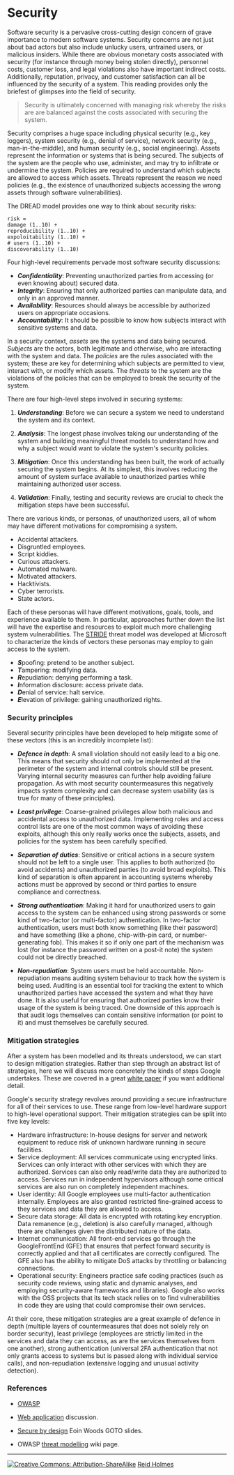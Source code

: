 # Security

Software security is a pervasive cross-cutting design concern of grave importance to modern software systems. Security concerns are not just about bad actors but also include unlucky users, untrained users, or malicious insiders. While there are obvious monetary costs associated with security (for instance through money being stolen directly), personnel costs, customer loss, and legal violations also have important indirect costs. Additionally, reputation, privacy, and customer satisfaction can all be influenced by the security of a system. This reading provides only the briefest of glimpses into the field of security.

> Security is ultimately concerned with managing risk whereby the risks are are balanced against the costs associated with securing the system.
 
Security comprises a huge space including physical security (e.g., key loggers), system security (e.g., denial of service), network security (e.g., man-in-the-middle), and human security (e.g., social engineering). Assets represent the information or systems that is being secured. The subjects of the system are the people who use, administer, and may try to infiltrate or undermine the system. Policies are required to understand which subjects are allowed to access which assets. Threats represent the reason we need policies (e.g., the existence of unauthorized subjects accessing the wrong assets through software vulnerabilities). 

The DREAD model provides one way to think about security risks:

```
risk =
damage (1..10) + 
reproducibility (1..10) +
expoloitability (1..10) +
# users (1..10) +
discoverability (1..10)
```

Four high-level requirements pervade most software security discussions: 

* ***Confidentiality***: Preventing unauthorized parties from accessing (or even knowing about) secured data.
* ***Integrity***: Ensuring that only authorized parties can manipulate data, and only in an approved manner.
* ***Availability***: Resources should always be accessible by authorized users on appropriate occasions.
* ***Accountability***: It should be possible to know how subjects interact with sensitive systems and data.

In a security context, _assets_ are the systems and data being secured. _Subjects_ are the actors, both legitimate and otherwise, who are interacting with the system and data. The _policies_ are the rules associated with the system; these are key for determining which subjects are permitted to view, interact with, or modify which assets. The _threats_ to the system are the violations of the policies that can be employed to break the security of the system.

There are four high-level steps involved in securing systems:

1. ***Understanding***: Before we can secure a system we need to understand the system and its context.

1. ***Analysis***: The longest phase involves taking our understanding of the system and building meaningful threat models to understand how and why a subject would want to violate the system's security policies.

1. ***Mitigation***: Once this understanding has been built, the work of actually securing the system begins. At its simplest, this involves reducing the amount of system surface available to unauthorized parties while maintaining authorized user access.

1. ***Validation***: Finally, testing and security reviews are crucial to check the mitigation steps have been successful.

There are various kinds, or personas, of unauthorized users, all of whom may have different motivations for compromising a system.

* Accidental attackers.
* Disgruntled employees.
* Script kiddies.
* Curious attackers.
* Automated malware.
* Motivated attackers.
* Hacktivists.
* Cyber terrorists.
* State actors.

Each of these personas will have different motivations, goals, tools, and experience available to them. In particular, approaches further down the list will have the expertise and resources to exploit much more challenging system vulnerabilities. The [STRIDE](https://msdn.microsoft.com/en-us/library/ee823878(v=cs.20).aspx) threat model was developed at Microsoft to characterize the kinds of vectors these personas may employ to gain access to the system.

* ***S***poofing: pretend to be another subject.
* ***T***ampering: modifying data.
* ***R***epudiation: denying performing a task.
* ***I***nformation disclosure: access private data.
* ***D***enial of service: halt service.
* ***E***levation of privilege: gaining unauthorized rights.

### Security principles

Several security principles have been developed to help mitigate some of these vectors (this is an incredibly incomplete list):

* ***Defence in depth***: A small violation should not easily lead to a big one. This means that security should not only be implemented at the perimeter of the system and internal controls should still be present. Varying internal security measures can further help avoiding failure propagation. As with most security countermeasures this negatively impacts system complexity and can decrease system usability (as is true for many of these principles). 

* ***Least privilege***: Coarse-grained privileges allow both malicious and accidental access to unauthorized data. Implementing roles and access control lists are one of the most common ways of avoiding these exploits, although this only really works once the subjects, assets, and policies for the system has been carefully specified.

* ***Separation of duties***: Sensitive or critical actions in a secure system should not be left to a single user. This applies to both authorized (to avoid accidents) and unauthorized parties (to avoid broad exploits). This kind of separation is often apparent in accounting systems whereby actions must be approved by second or third parties to ensure compliance and correctness.

* ***Strong authentication***: Making it hard for unauthorized users to gain access to the system can be enhanced using strong passwords or some kind of two-factor (or multi-factor) authentication. In two-factor authentication, users must both know something (like their password) and have something (like a phone, chip-with-pin card, or number-generating fob). This makes it so if only one part of the mechanism was lost (for instance the password written on a post-it note) the system could not be directly breached.

* ***Non-repudiation***: System users must be held accountable. Non-repudiation means auditing system behaviour to track how the system is being used. Auditing is an essential tool for tracking the extent to which unauthorized parties have accessed the system and what they have done. It is also useful for ensuring that authorized parties know their usage of the system is being traced. One downside of this approach is that audit logs themselves can contain sensitive information (or point to it) and must themselves be carefully secured.


### Mitigation strategies

After a system has been modelled and its threats understood, we can start to design mitigation strategies. Rather than step through an abstract list of strategies, here we will discuss more concretely the kinds of steps Google undertakes. These are covered in a great [white paper](https://cloud.google.com/security/security-design/) if you want additional detail.

<!--
Google's high-level security goals are to:

* Enable secure deployment of services.
* Secure data storage and safeguard end user privacy.
* Maintain secure communications between services.
* Ensure secure and private customer communication.
* Mandate operation by administrators.
-->

Google's security strategy revolves around providing a secure infrastructure for all of their services to use. These range from low-level hardware support to high-level operational support. Their mitigation strategies can be split into five key levels:

* Hardware infrastructure: In-house designs for server and network equipment to reduce risk of unknown hardware running in secure facilities. 
* Service deployment: All services communicate using encrypted links. Services can only interact with other services with which they are authorized. Services can also only read/write data they are authorized to access. Services run in independent hypervisors although some critical services are also run on completely independent machines.
* User identity: All Google employees use multi-factor authentication internally. Employees are also granted restricted fine-grained access to they services and data they are allowed to access.
* Secure data storage: All data is encrypted with rotating key encryption. Data remanence (e.g., deletion) is also carefully managed, although there are challenges given the distributed nature of the data.
* Internet communication: All front-end services go through the GoogleFrontEnd (GFE) that ensures that perfect forward security is correctly applied and that all certificates are correctly configured. The GFE also has the ability to mitigate DoS attacks by throttling or balancing connections.
* Operational security: Engineers practice safe coding practices (such as security code reviews, using static and dynamic analyses, and employing security-aware frameworks and libraries). Google also works with the OSS projects that its tech stack relies on to find vulnerabilities in code they are using that could compromise their own services.

At their core, these mitigation strategies are a great example of defence in depth (multiple layers of countermeasures that does not solely rely on border security), least privilege (employees are strictly limited in the services and data they can access, as are the services themselves from one another), strong authentication (universal 2FA authentication that not only grants access to systems but is passed along with individual service calls), and non-repudiation (extensive logging and unusual activity detection). 

### References

* [OWASP](https://www.owasp.org)

* [Web application](http://martinfowler.com/articles/web-security-basics.html#ProtectUserSessions) discussion.

* [Secure by design](http://www.slideshare.net/EoinWoods1/secure-by-design-security-design-principles-for-the-rest-of-us) Eoin Woods GOTO slides.

* OWASP [threat modelling](https://www.owasp.org/index.php/Threat_Risk_Modeling) wiki page.

---
[![](figures/CCSA.png "Creative Commons: Attribution-ShareAlike")](https://creativecommons.org/licenses/by-sa/3.0/) [Reid Holmes](https://www.cs.ubc.ca/~rtholmes/)
